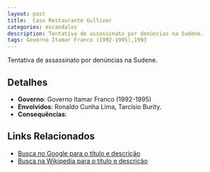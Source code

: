```yaml
---
layout: post
title:  Caso Restaurante Gulliver
categories: escandalos
description: Tentativa de assassinato por denúncias na Sudene.
tags: Governo Itamar Franco (1992-1995),1993
---
```


Tentativa de assassinato por denúncias na Sudene.

## Detalhes
- **Governo**: Governo Itamar Franco (1992-1995)
- **Envolvidos**: Ronaldo Cunha Lima, Tarcísio Burity.
- **Consequências**: 

## Links Relacionados
- [Busca no Google para o título e descrição](https://www.google.com/search?q=Caso%20Restaurante%20Gulliver%20Tentativa%20de%20assassinato%20por%20den%C3%BAncias%20na%20Sudene.%20Governo%20Itamar%20Franco%20%281992-1995%29)
- [Busca na Wikipedia para o título e descrição](https://en.wikipedia.org/w/index.php?search=Caso%20Restaurante%20Gulliver%20Tentativa%20de%20assassinato%20por%20den%C3%BAncias%20na%20Sudene.%20Governo%20Itamar%20Franco%20%281992-1995%29)
